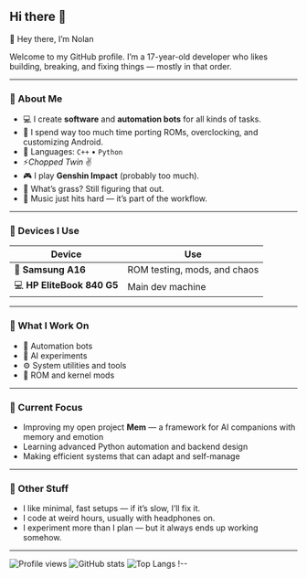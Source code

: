 ## Hi there 👋

👋 Hey there, I’m Nolan  

Welcome to my GitHub profile. I’m a 17-year-old developer who likes building, breaking, and fixing things — mostly in that order.

---

### 🧠 About Me
- 💻 I create **software** and **automation bots** for all kinds of tasks.  
- 📱 I spend way too much time porting ROMs, overclocking, and customizing Android.  
- 🧩 Languages: `C++` • `Python`  
- ⚡*Chopped Twin* ✌️  
- 🎮 I play **Genshin Impact** (probably too much).  
- 🌿 What’s grass? Still figuring that out.  
- 🎵 Music just hits hard — it’s part of the workflow.  

---

### 💼 Devices I Use
| Device | Use |
|--------|-----|
| 📱 **Samsung A16** | ROM testing, mods, and chaos |
| 💻 **HP EliteBook 840 G5** | Main dev machine |

---

### 🔧 What I Work On
- 🤖 Automation bots  
- 🧠 AI experiments  
- ⚙️ System utilities and tools  
- 🧩 ROM and kernel mods  

---

### 🚀 Current Focus
- Improving my open project **Mem** — a framework for AI companions with memory and emotion  
- Learning advanced Python automation and backend design  
- Making efficient systems that can adapt and self-manage  

---

### 🧩 Other Stuff
- I like minimal, fast setups — if it’s slow, I’ll fix it.  
- I code at weird hours, usually with headphones on.  
- I experiment more than I plan — but it always ends up working somehow.  

---

![Profile views](https://komarev.com/ghpvc/?username=nolan-archie&label=Profile%20views&color=blueviolet)
![GitHub stats](https://github-readme-stats.vercel.app/api?username=nolan-archie&show_icons=true&theme=tokyonight)
![Top Langs](https://github-readme-stats.vercel.app/api/top-langs/?username=nolan-archie&layout=compact&theme=tokyonight)
!--

